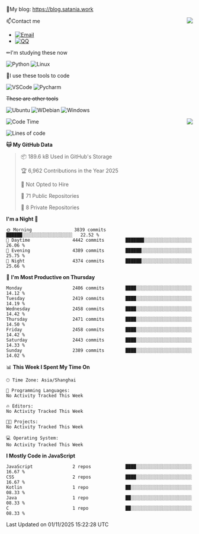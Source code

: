 📰My blog: https://blog.satania.work

<img align="right" src="https://github-readme-stats.vercel.app/api/top-langs/?username=Katriell"/>

📫Contact me

* [![Email](https://img.shields.io/badge/Email-Iris@satania.work-1?style=social&logoColor=fff)](mailto:Iris@satania.work)
* [![QQ](https://img.shields.io/badge/QQ-2088839458-1?style=social&logoColor=fff)](tencent://AddContact/?fromId=45&fromSubId=1&subcmd=all&uin=2088839458&website=www.oicqzone.com)

✏I'm studying these now

![Python](https://img.shields.io/badge/-Python-blue?style=flat-square&logo=Python&logoColor=fff)
![Linux](https://img.shields.io/badge/-Linux-black?style=flat-square&logo=Linux&logoColor=fff)

🔨I use these tools to code

![VSCode](https://img.shields.io/badge/-VSCode-blue?style=flat-square&logo=visualstudiocode&logoColor=fff)
![Pycharm](https://img.shields.io/badge/-Pycharm-green?style=flat-square&logo=pycharm&logoColor=fff)

 ~~These are other tools~~

![Ubuntu](https://img.shields.io/badge/-Ubuntu-orange?style=flat-square&logo=Ubuntu&logoColor=fff)
![WDebian](https://img.shields.io/badge/-Debian-blue?style=flat-square&logo=Debian&logoColor=fff)
![Windows](https://img.shields.io/badge/-Windows-blue?style=flat-square&logo=Windows&logoColor=fff)


<img align="right" src="https://github-readme-stats-beta-amber-44.vercel.app/api?username=Katriell&show_icons=true&role=OWNER,ORGANIZATION_MEMBER,COLLABORATOR&locale=zh-my"/>

<!--START_SECTION:waka-->
![Code Time](http://img.shields.io/badge/Code%20Time-21%20mins-blue)

![Lines of code](https://img.shields.io/badge/From%20Hello%20World%20I%27ve%20Written-17.6%20thousand%20lines%20of%20code-blue)

**🐱 My GitHub Data** 

> 📦 189.6 kB Used in GitHub's Storage 
 > 
> 🏆 6,962 Contributions in the Year 2025
 > 
> 🚫 Not Opted to Hire
 > 
> 📜 71 Public Repositories 
 > 
> 🔑 8 Private Repositories 
 > 
**I'm a Night 🦉** 

```text
🌞 Morning                3839 commits        ██████░░░░░░░░░░░░░░░░░░░   22.52 % 
🌆 Daytime                4442 commits        ███████░░░░░░░░░░░░░░░░░░   26.06 % 
🌃 Evening                4389 commits        ██████░░░░░░░░░░░░░░░░░░░   25.75 % 
🌙 Night                  4374 commits        ██████░░░░░░░░░░░░░░░░░░░   25.66 % 
```
📅 **I'm Most Productive on Thursday** 

```text
Monday                   2406 commits        ████░░░░░░░░░░░░░░░░░░░░░   14.12 % 
Tuesday                  2419 commits        ████░░░░░░░░░░░░░░░░░░░░░   14.19 % 
Wednesday                2458 commits        ████░░░░░░░░░░░░░░░░░░░░░   14.42 % 
Thursday                 2471 commits        ████░░░░░░░░░░░░░░░░░░░░░   14.50 % 
Friday                   2458 commits        ████░░░░░░░░░░░░░░░░░░░░░   14.42 % 
Saturday                 2443 commits        ████░░░░░░░░░░░░░░░░░░░░░   14.33 % 
Sunday                   2389 commits        ████░░░░░░░░░░░░░░░░░░░░░   14.02 % 
```


📊 **This Week I Spent My Time On** 

```text
🕑︎ Time Zone: Asia/Shanghai

💬 Programming Languages: 
No Activity Tracked This Week

🔥 Editors: 
No Activity Tracked This Week

🐱‍💻 Projects: 
No Activity Tracked This Week

💻 Operating System: 
No Activity Tracked This Week
```

**I Mostly Code in JavaScript** 

```text
JavaScript               2 repos             ████░░░░░░░░░░░░░░░░░░░░░   16.67 % 
CSS                      2 repos             ████░░░░░░░░░░░░░░░░░░░░░   16.67 % 
Kotlin                   1 repo              ██░░░░░░░░░░░░░░░░░░░░░░░   08.33 % 
Java                     1 repo              ██░░░░░░░░░░░░░░░░░░░░░░░   08.33 % 
C                        1 repo              ██░░░░░░░░░░░░░░░░░░░░░░░   08.33 % 
```




 Last Updated on 01/11/2025 15:22:28 UTC
<!--END_SECTION:waka-->
